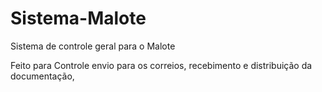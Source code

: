# Sistema-Malote
Sistema de controle geral para o Malote

Feito para Controle envio para os correios, recebimento e distribuição da documentação, 
